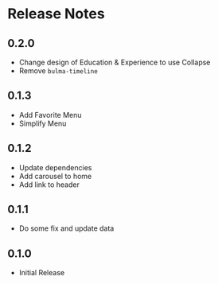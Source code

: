 # Release Notes

## 0.2.0

- Change design of Education & Experience to use Collapse
- Remove `bulma-timeline`

## 0.1.3

- Add Favorite Menu
- Simplify Menu

## 0.1.2

- Update dependencies
- Add carousel to home
- Add link to header

## 0.1.1

- Do some fix and update data

## 0.1.0

- Initial Release